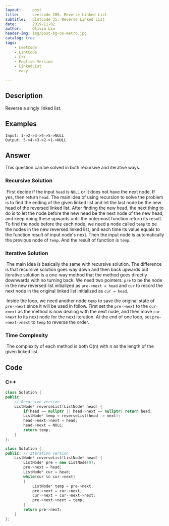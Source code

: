 ```yaml
---
layout:     post
title:      Leetcode 206. Reverse Linked List
subtitle:   Lintcode 35. Reverse Linked List
date:       2019-11-02
author:     Olivia Liu
header-img: img/post-bg-os-metro.jpg
catalog: true
tags:
    - LeetCode
    - LintCode
    - C++
    - English Version
    - LinkedList
    - easy

---
```


## Description

 Reverse a singly linked list. 


## Examples
```
Input: 1->2->3->4->5->NULL
Output: 5->4->3->2->1->NULL
```

## Answer

This question can be solved in both recursive and iterative ways.

### Recursive Solution

​    First decide if the input `head` is `NULL` or it does not have the next node. If yes, then return `head`. The main idea of using recursion to solve the problem is to find the ending of the given linked list and let the last node be the new head of the reversed linked list. After finding the new head, the next thing to do is to let the node before the new head be the next node of the new head, and keep doing these upwards until the outermost function return its result. To find the node before the each node, we need a node called `temp`  to be the nodes in the new reversed linked list, and each time its value equals to the function result of input node's next. Then the input node is automatically the previous node of `temp`. And the result of function is `temp`. 

### Iterative Solution

​    The main idea is basically the same with recursive solution. The difference is that recursive solution goes way down and then back upwards but iterative solution is a one-way method that the method goes directly downwards with no turning back. We need two pointers: `pre` to be the node in the new reversed list initialized as `pre->next = head` and `cur` to record the next node in the original linked list initialized as `cur = head`. 

​    Inside  the loop, we need another node `temp` to save the original state of `pre->next` since it will be used in follow. First set the `pre->next` to the `cur->next` as the method is now dealing with the next node, and then move `cur->next` to its next node for the next iteration. At the end of one loop, set `pre->next->next` to `temp` to reverse the order. 

### Time Complexity

​    The complexity of each method is both O(n) with n as the length of the given linked list. 

## Code

### C++

```c++
class Solution {
public:
	// Recursive version
    ListNode* reverseList(ListNode* head) {
        if(head == nullptr || head->next == nullptr) return head;
        ListNode* temp = reverseList(head -> next);
        head->next->next = head;
        head->next = NULL;
        return temp;
    }
};

class Solution {
public: // Iteration version
    ListNode* reverseList(ListNode* head) {
        ListNode* pre = new ListNode(0);
        pre->next = head;
        ListNode* cur = head;
        while(cur && cur->next)
        {
            ListNode* temp = pre->next;
            pre->next = cur->next;
            cur->next = cur->next->next;
            pre->next->next = temp;
        }
        return pre->next;
    }
};

```